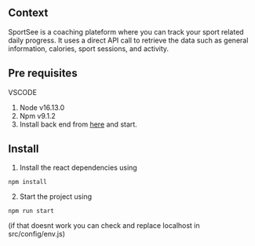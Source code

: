 ## Context
SportSee is a coaching plateform where you can track your sport related daily progress. It uses a direct API call to retrieve the data such as general information, calories, sport sessions, and activity.

## Pre requisites
VSCODE
1. Node v16.13.0
2. Npm v9.1.2
3. Install back end from [here](https://github.com/OpenClassrooms-Student-Center/P9-front-end-dashboard) and start.

## Install
1. Install the react dependencies using 
```
npm install
```
2. Start the project using
```
npm run start
```
(if that doesnt work you can check and replace localhost in src/config/env.js)
